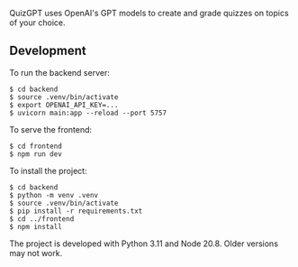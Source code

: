 QuizGPT uses OpenAI's GPT models to create and grade quizzes on topics of your choice.

## Development
To run the backend server:

```shell
$ cd backend
$ source .venv/bin/activate
$ export OPENAI_API_KEY=...
$ uvicorn main:app --reload --port 5757
```

To serve the frontend:

```shell
$ cd frontend
$ npm run dev
```

To install the project:

```shell
$ cd backend
$ python -m venv .venv
$ source .venv/bin/activate
$ pip install -r requirements.txt
$ cd ../frontend
$ npm install
```

The project is developed with Python 3.11 and Node 20.8. Older versions may not work.
